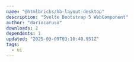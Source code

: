 ```yaml
---
name: "@htmlbricks/hb-layout-desktop"
description: "Svelte Bootstrap 5 WebComponent"
author: "dariocaruso"
downloads: 2
dependents: 1
updated: "2025-03-09T03:10:40.951Z"
tags: 
  - ui
---
```

